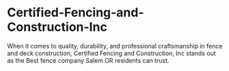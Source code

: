 # Certified-Fencing-and-Construction-Inc
When it comes to quality, durability, and professional craftsmanship in fence and deck construction, Certified Fencing and Construction, Inc stands out as the Best fence company Salem OR residents can trust.
